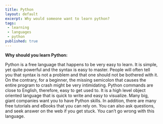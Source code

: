 ```yaml
---
title: Python
layout: default
excerpt: Why would someone want to learn python?
tags:
 - learning
 - languages
 - python
published: true
---
```


<b>Why should you learn Python:</b>

Python is a free language that happens to be very easy to learn. It is simple, yet quite powerful and the syntax is easy to master. People will often tell you that syntax is not a problem and that one should not be bothered with it. On the contrary, for a beginner, the missing semicolon that causes the entire program to crash might be very intimidating. Python commands are close to English, therefore, easy to get used to. It is a high level object oriented language that is quick to write and easy to visualize. Many big, giant companies want you to have Python skills. In addition, there are many free tutorials and eBooks that you can rely on. You can also ask questions, and seek answer on the web if you get stuck. You can’t go wrong with this language.